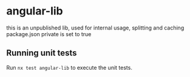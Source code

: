 # angular-lib

this is an unpublished lib, used for internal usage, splitting and caching
package.json private is set to true

## Running unit tests

Run `nx test angular-lib` to execute the unit tests.
